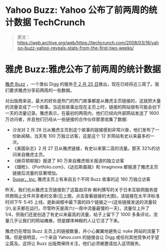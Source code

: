 # Yahoo Buzz: Yahoo 公布了前两周的统计数据 TechCrunch

> 原文：<https://web.archive.org/web/https://techcrunch.com/2008/03/16/yahoo-buzz-yahoo-reveals-stats-from-the-first-two-weeks/>

# 雅虎 Buzz:雅虎公布了前两周的统计数据

 [](https://web.archive.org/web/20230220061947/https://techcrunch.com/wp-content/uploads/2008/03/buzzb.jpg) [雅虎 Buzz](https://web.archive.org/web/20230220061947/http://buzz.yahoo.com/) ，一个类似 Digg 的服务[于 2 月 25 日](https://web.archive.org/web/20230220061947/https://techcrunch.com/2008/02/25/yahoo-buzz-launches-with-massive-homepage-traffic-to-push-it/)推出，现在已经将近三周了。我们要求雅虎分享前两周的一些数据。

对出版商来说，最大的好处是热门的热门故事都是从雅虎主页链接的，这就把大量的流量变成了一个故事。当这些故事出现在主页上时，链接的网站很有可能会创下一天的流量记录。雅虎表示，在最初的两周内，他们已经向外部网站发送了 1600 万访问者，并且他们已经从一些链接的合作伙伴那里收集了数据:

*   沙龙对 2 月 28 日从雅虎主页到这个故事的链接感到非常兴奋，他们发布了一份新闻稿，当天有 100 万独立访客，这是这个 12 岁网站有史以来最多的一次。
*   《美国杂志》2 月 27 日从雅虎链接，有史以来第二高的流量。那天 32%的访问来自雅虎主页。
*   《赫芬顿邮报》报道了 80 万来自雅虎相关报道的独立访客
*   《烟枪》、《Portfolio.com》、《达拉斯晨报》和 Imaginova 都报道了雅虎主页链接后流量的显著增加。
*   [Sugar，Inc.](https://web.archive.org/web/20230220061947/http://www.sugarinc.com/) 雅虎主页上有来自五个不同 Buzz 故事的近 180 万独立访客

昨天，我们也从雅虎主页链接到了这篇由邓肯·赖利撰写的关于日本互联网服务提供商阻止文件共享者的文章(见上图，点击查看链接的大图)。该链接在太平洋标准时间下午 5:45 上线，是新闻框中最下面的四个链接之一(这些链接发送的流量较少),全天都在运行。尽管昨天是周六(一周中流量最慢的一天)，流量仅上升了 1/4，但我们还是创造了有史以来最高的流量，帖子上留下了 1000 多条评论。流量几乎让我们的网站瘫痪，但是媒体神殿的人让它活了下来。

雅虎仍在增加 Buzz 主页上的链接数量，并小心翼翼地避免让 nuke 网站的流量下降。但是很明显，一个来自 Yahoo.com 的链接会让 Digg 或任何其他竞争对手望尘莫及。这将让 Buzz 出版商保持关注，他们必须被邀请加入这项服务。